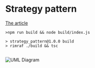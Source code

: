 # Strategy pattern

[The article](https://javascript.plainenglish.io/design-patterns-chain-of-responsibility-pattern-in-typescript-dba6bdffe456)

```
>npm run build && node build/index.js

> strategy_pattern@1.0.0 build
> rimraf ./build && tsc


```



![UML Diagram](https://miro.medium.com/max/700/1*qPCjPPcKwO_qeZ3NvdeyGw.png)